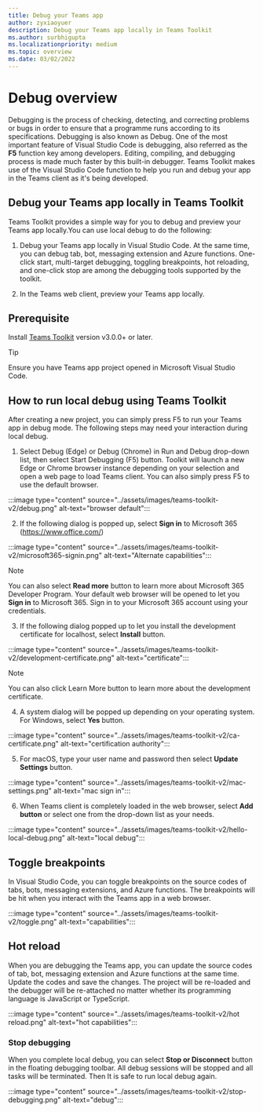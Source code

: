 ```yaml
---
title: Debug your Teams app 
author: zyxiaoyuer
description: Debug your Teams app locally in Teams Toolkit
ms.author: surbhigupta
ms.localizationpriority: medium
ms.topic: overview
ms.date: 03/02/2022
---
```


# Debug overview

Debugging is the process of checking, detecting, and correcting problems or bugs in order to ensure that a programme runs according to its specifications. Debugging is also known as Debug. One of the most important feature of Visual Studio Code is debugging, also referred as the **F5** function key among developers. Editing, compiling, and debugging process is made much faster by this built-in debugger. Teams Toolkit makes use of the Visual Studio Code function to help you run and debug your app in the Teams client as it's being developed.

## Debug your Teams app locally in Teams Toolkit

  Teams Toolkit provides a simple way for you to debug and preview your Teams app locally.You can use local debug to do the following:

1. Debug your Teams app locally in Visual Studio Code. At the same time, you can debug tab, bot, messaging extension and Azure functions. One-click start, multi-target debugging, toggling breakpoints, hot reloading, and one-click stop are among the debugging tools supported by the toolkit.

2. In the Teams web client, preview your Teams app locally.

## Prerequisite

Install [Teams Toolkit](https://marketplace.visualstudio.com/items?itemName=TeamsDevApp.ms-teams-vscode-extension) version v3.0.0+ or later.

> [!Tip]
> Ensure you have Teams app project opened in Microsoft Visual Studio Code.

## How to run local debug using Teams Toolkit

After creating a new project, you can simply press F5 to run your Teams app in debug mode. The following steps may need your interaction during local debug.

1. Select Debug (Edge) or Debug (Chrome) in Run and Debug drop-down list, then select Start Debugging (F5) button. Toolkit will launch a new Edge or Chrome browser instance depending on your selection and open a web page to load Teams client. You can also simply press F5 to use the default browser.

:::image type="content" source="../assets/images/teams-toolkit-v2/debug.png" alt-text="browser default":::

2. If the following dialog is popped up, select **Sign in** to Microsoft 365 (<https://www.office.com/>)

:::image type="content" source="../assets/images/teams-toolkit-v2/microsoft365-signin.png" alt-text="Alternate capabilities":::

> [!NOTE]
> You can also select **Read more** button to learn more about Microsoft 365 Developer Program.
Your default web browser will be opened to let you **Sign in** to Microsoft 365. Sign in to your Microsoft 365 account using your credentials.

3. If the following dialog popped up to let you install the development certificate for localhost, select **Install** button.

:::image type="content" source="../assets/images/teams-toolkit-v2/development-certificate.png" alt-text="certificate":::

> [!Note]
> You can also click Learn More button to learn more about the development certificate.

4. A system dialog will be popped up depending on your operating system. For Windows, select **Yes** button.

:::image type="content" source="../assets/images/teams-toolkit-v2/ca-certificate.png" alt-text="certification authority":::

5. For macOS, type your user name and password then select **Update Settings** button.

:::image type="content" source="../assets/images/teams-toolkit-v2/mac-settings.png" alt-text="mac sign in":::

6. When Teams client is completely loaded in the  web browser, select **Add button** or select one from the drop-down list as your needs.

:::image type="content" source="../assets/images/teams-toolkit-v2/hello-local-debug.png" alt-text="local debug":::

## Toggle breakpoints

In Visual Studio Code, you can toggle breakpoints on the source codes of tabs, bots, messaging extensions, and Azure functions. The breakpoints will be hit when you interact with the Teams app in a web browser.

:::image type="content" source="../assets/images/teams-toolkit-v2/toggle.png" alt-text="capabilities":::

## Hot reload

When you are debugging the Teams app, you can update the source codes of tab, bot, messaging extension and Azure functions at the same time. Update the codes and save the changes. The project will be re-loaded and the debugger will be re-attached no matter whether its programming language is JavaScript or TypeScript.

:::image type="content" source="../assets/images/teams-toolkit-v2/hot reload.png" alt-text="hot capabilities":::

### Stop debugging

When you complete local debug, you can select **Stop or Disconnect** button in the floating debugging toolbar. All debug sessions will be stopped and all tasks will be terminated. Then It is safe to run local debug again.

:::image type="content" source="../assets/images/teams-toolkit-v2/stop-debugging.png" alt-text="debug":::
